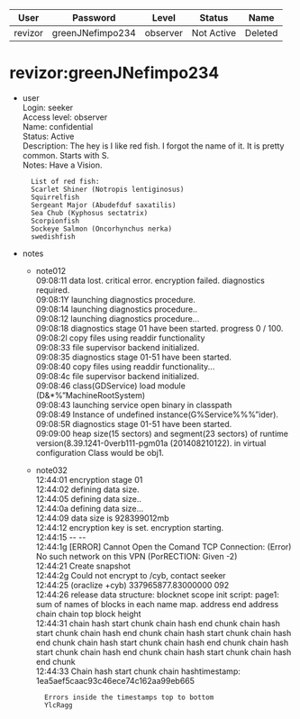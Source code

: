 | User         | Password                          | Level    | Status     | Name          |  
|--------------|-----------------------------------|----------|------------|---------------|    
| revizor      | greenJNefimpo234                  | observer | Not Active | Deleted       | 

# revizor:greenJNefimpo234  
* user  
	Login: seeker  <br>
	Access level: observer <br>
        Name: confidential <br>
	Status: Active  <br>
	Description: The hey is I like red fish. I forgot the name of it. It is pretty common. Starts with S.  <br>
	Notes: Have a Vision.  <br>

		List of red fish:
		Scarlet Shiner (Notropis lentiginosus)
		Squirrelfish
		Sergeant Major (Abudefduf saxatilis)
		Sea Chub (Kyphosus sectatrix)
		Scorpionfish
		Sockeye Salmon (Oncorhynchus nerka)
		swedishfish
 	  
* notes  
	*  note012  
 		09:08:11 data lost. critical error. encryption failed. diagnostics required.  <br>
		09:08:1Y launching diagnostics procedure.  <br>
		09:08:14 launching diagnostics procedure..  <br>
		09:08:12 launching diagnostics procedure...  <br>
		09:08:18 diagnostics stage 01 have been started. progress 0 / 100.  <br>
		09:08:2l copy files using readdir functionality  <br>
		09:08:33 file supervisor backend initialized.  <br>
		09:08:35 diagnostics stage 01-51 have been started.  <br>
		09:08:40 copy files using readdir functionality...  <br>
		09:08:4c file supervisor backend initialized.  <br>
		09:08:46 class(GDService) load module (D&*%”MachineRootSystem)  <br>
		09:08:43 launching service open binary in classpath  <br>
		09:08:49 Instance of undefined instance(G%Service%%%”ider).  <br>
		09:08:5R diagnostics stage 01-51 have been started.  <br>
		09:09:00 heap size(15 sectors) and segment(23 sectors) of runtime version(8.39.1241-0verb111-pgm01a (201408210122). in virtual configuration Class would be obj1.  <br>
  			 
	* note032  
       		12:44:01 encryption stage 01  <br>
		12:44:02 defining data size.  <br>
		12:44:05 defining data size..  <br>
		12:44:0a defining data size...  <br>
		12:44:09 data size is 928399012mb  <br>
		12:44:12 encryption key is set. encryption starting.  <br>
		12:44:15 -- --  <br>
		12:44:1g \[ERROR\] Cannot Open the Comand TCP Connection: (Error) No such network on this VPN (PorRECTION: Given -2)  <br>
		12:44:21 Create snapshot  <br>
		12:44:2g Could not encrypt to /cyb, contact seeker  <br>
		12:44:25 (oraclize +cyb) 337965877.83000000 092  <br>
		12:44:26 release data structure: blocknet scope init script: page1: sum of names of blocks in each name map. address end address chain chain top block height  <br>
		12:44:31 chain hash start chunk chain hash end chunk chain hash start chunk chain hash end chunk chain hash start chunk chain hash end chunk chain hash start chunk chain hash end chunk chain hash start chunk chain hash end chunk chain hash start chunk chain hash end chunk  <br>
		12:44:33 Chain hash start chunk chain hashtimestamp: 1ea5aef5caac93c46ece74c162aa99eb665  <br>

  			Errors inside the timestamps top to bottom
   			YlcRagg
